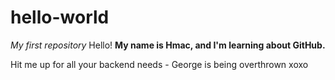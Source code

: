 # hello-world
_My first repository_
Hello! 
**My name is Hmac, and I'm learning about GitHub.**

Hit me up for all your backend needs - George is being overthrown
xoxo
